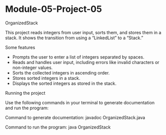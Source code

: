 # Module-05-Project-05

OrganizedStack

This project reads integers from user input, sorts them, and stores them in a stack. It shows the transition from using a “LinkedList” to a “Stack.”

Some features

- Prompts the user to enter a list of integers separated by spaces.
- Reads and handles user input, including errors like invalid characters or non-integer values.
- Sorts the collected integers in ascending order.
- Stores sorted integers in a stack.
- Displays the sorted integers as stored in the stack.

Running the project

Use the following commands in your terminal to generate documentation and run the program:

Command to generate documentation:
javadoc OrganizedStack.java

Command to run the program:
java OrganizedStack